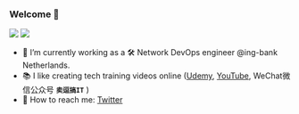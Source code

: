 ### Welcome 👋

<!--
**xiaopeng163/xiaopeng163** is a ✨ _special_ ✨ repository because its `README.md` (this file) appears on your GitHub profile.

Here are some ideas to get you started:

- 🔭 I’m currently working on ...
- 🌱 I’m currently learning ...
- 👯 I’m looking to collaborate on ...
- 🤔 I’m looking for help with ...
- 💬 Ask me about ...
- 📫 How to reach me: ...
- 😄 Pronouns: ...
- ⚡ Fun fact: ...
-->

![](https://img.shields.io/badge/release-v1.0.0--beta-blue)
![](https://img.shields.io/badge/cool-yes-magenta)

- 🔭 I’m currently working as a 🛠 Network DevOps engineer @ing-bank Netherlands.
- 📚 I like creating tech training videos online ([Udemy](https://www.udemy.com/user/peng-xiao/), [YouTube](https://www.youtube.com/channel/UCmjdhwMGSut8mZ1CqnRjjUw?view_as=subscriber), WeChat微信公众号 **`卖逗搞IT`** )
- 💬 How to reach me: [Twitter](https://twitter.com/xiaopeng163)
